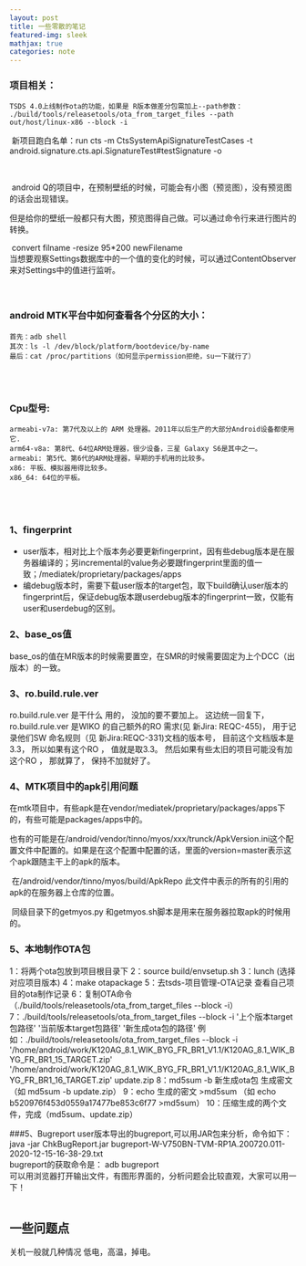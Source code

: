 ```yaml
---
layout: post
title: 一些零散的笔记
featured-img: sleek
mathjax: true
categories: note
---
```


### 项目相关：
	TSDS 4.0上线制作ota的功能，如果是 R版本做差分包需加上--path参数：
	./build/tools/releasetools/ota_from_target_files --path out/host/linux-x86 --block -i

​	新项目跑白名单：run cts -m CtsSystemApiSignatureTestCases -t android.signature.cts.api.SignatureTest#testSignature -o

<br/>

​	android Q的项目中，在预制壁纸的时候，可能会有小图（预览图），没有预览图的话会出现错误。

​	但是给你的壁纸一般都只有大图，预览图得自己做。可以通过命令行来进行图片的转换。

​	convert filname -resize 95*200 newFilename
<br/>
	当想要观察Settings数据库中的一个值的变化的时候，可以通过ContentObserver来对Settings中的值进行监听。
<br/>
<br/>
<br/>
### android MTK平台中如何查看各个分区的大小：
	首先：adb shell
	其次：ls -l /dev/block/platform/bootdevice/by-name
	最后：cat /proc/partitions（如何显示permission拒绝，su一下就行了）

<br/>
<br/>

### Cpu型号:
	armeabi-v7a: 第7代及以上的 ARM 处理器。2011年以后生产的大部分Android设备都使用它.
	arm64-v8a: 第8代、64位ARM处理器，很少设备，三星 Galaxy S6是其中之一。
	armeabi: 第5代、第6代的ARM处理器，早期的手机用的比较多。
	x86: 平板、模拟器用得比较多。
	x86_64: 64位的平板。
<br/>
<br/>

### 1、fingerprint

- user版本，相对比上个版本务必要更新fingerprint，因有些debug版本是在服务器编译的；另incremental的value务必要跟fingerprint里面的值一致；/mediatek/proprietary/packages/apps
- 编debug版本时，需要下载user版本的target包，取下build确认user版本的fingerprint后，保证debug版本跟userdebug版本的fingerprint一致，仅能有user和userdebug的区别。



### 2、base_os值

base_os的值在MR版本的时候需要置空，在SMR的时候需要固定为上个DCC（出版本）的一致。





### 3、ro.build.rule.ver

ro.build.rule.ver 是干什么 用的， 没加的要不要加上。 这边统一回复下， ro.build.rule.ver 是WIKO 的自己额外的RO 需求(见 新Jira: REQC-455)， 用于记录他们SW 命名规则（见 新Jira:REQC-331)文档的版本号， 目前这个文档版本是3.3， 所以如果有这个RO ， 值就是取3.3。 然后如果有些太旧的项目可能没有加这个RO ， 那就算了， 保持不加就好了。 





### 4、MTK项目中的apk引用问题

​	在mtk项目中，有些apk是在vendor/mediatek/proprietary/packages/apps下的，有些可能是packages/apps中的。

​	也有的可能是在/android/vendor/tinno/myos/xxx/trunck/ApkVersion.ini这个配置文件中配置的。如果是在这个配置中配置的话，里面的version=master表示这个apk跟随主干上的apk的版本。

​	在/android/vendor/tinno/myos/build/ApkRepo 此文件中表示的所有的引用的apk的在服务器上仓库的位置。

​	同级目录下的getmyos.py 和getmyos.sh脚本是用来在服务器拉取apk的时候用的。







### 5、本地制作OTA包

1：将两个ota包放到项目根目录下
2：source build/envsetup.sh
3：lunch (选择对应项目版本)
4：make otapackage
5：去tsds-项目管理-OTA记录 查看自己项目的ota制作记录
6：复制OTA命令（./build/tools/releasetools/ota_from_target_files  --block -i）
7：./build/tools/releasetools/ota_from_target_files  --block -i '上个版本target包路径' '当前版本target包路径' '新生成ota包的路径'
 例如：./build/tools/releasetools/ota_from_target_files  --block -i '/home/android/work/K120AG_8.1_WIK_BYG_FR_BR1_V1.1/K120AG_8.1_WIK_BYG_FR_BR1_15_TARGET.zip' '/home/android/work/K120AG_8.1_WIK_BYG_FR_BR1_V1.1/K120AG_8.1_WIK_BYG_FR_BR1_16_TARGET.zip' update.zip
8：md5sum -b 新生成ota包 生成密文 （如 md5sum -b update.zip）
9：echo 生成的密文 >md5sum （如 echo b520976f453d0559a17477be853c6f77 >md5sum）
10：压缩生成的两个文件，完成（md5sum、update.zip）



###5、Bugreport
  user版本导出的bugreport,可以用JAR包来分析，命令如下：
java -jar ChkBugReport.jar bugreport-W-V750BN-TVM-RP1A.200720.011-2020-12-15-16-38-29.txt
<br/>
bugreport的获取命令是：
adb bugreport
<br/>
可以用浏览器打开输出文件，有图形界面的，分析问题会比较直观，大家可以用一下！
<br/>
<br/>


## 一些问题点

关机一般就几种情况 低电，高温，掉电。
